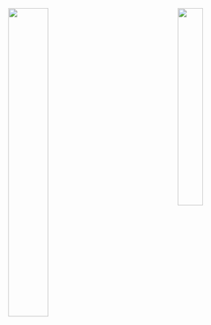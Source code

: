 <a>
  <img align="left" width="40%" height="40%" src="https://github-readme-stats.vercel.app/api?username=HPaulson&show_icons=true?count_private=true" />
</a>
<a>
  <img align="right" width="32%" height="32%" src="https://github-readme-stats.vercel.app/api/top-langs/?username=hpaulson&layout=compact" />
</a>
